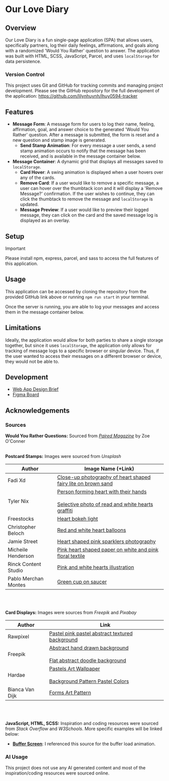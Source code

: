 # Our Love Diary

## Overview

Our Love Diary is a fun single-page application (SPA) that allows users, specifically partners, log their daily feelings, affirmations, and goals along with a randomized 'Would You Rather' question to answer. The application was built with HTML, SCSS, JavaScript, Parcel, and uses `localStorage` for data persistence.

### Version Control

This project uses Git and GitHub for tracking commits and managing project development. Please see the GitHub repository for the full development of the application: https://github.com/lilynhuynh/lhuy0594-tracker

## Features

- **Message Form**: A message form for users to log their name, feeling, affirmation, goal, and answer choice to the generated 'Would You Rather' question. After a message is submitted, the form is reset and a new question and stamp image is generated.
    - **Send Stamp Animation**: For every message a user sends, a send stamp animation occurs to notify that the message has been received, and is available in the message container below.
- **Message Container**: A dynamic grid that displays all messages saved to `localStorage`.
    - **Card Hover**: A swing animation is displayed when a user hovers over any of the cards.
    - **Remove Card**: If a user would like to remove a specific message, a user can hover over the thumbtack icon and it will display a 'Remove Message?' confirmation. If the user wishes to continue, they can click the thumbtack to remove the message and `localStorage` is updated.
    - **Message Preview**: If a user would like to preview their logged message, they can click on the card and the saved message log is displayed as an overlay.

## Setup

> [!IMPORTANT]
> Please install npm, express, parcel, and sass to access the full features of this application.

## Usage

This application can be accessed by cloning the repository from the provided GitHub link above or running `npm run start` in your terminal.

Once the server is running, you are able to log your messages and access them in the message container below.

## Limitations

Ideally, the application would allow for both parties to share a single storage together, but since it uses `localStorage`, the application only allows for tracking of message logs to a specific browser or singular device. Thus, if the user wanted to access their messages on a different browser or device, they would not be able to.

## Development
- [Web App Design Brief](https://drive.google.com/file/d/1KRDJaOgG9gotvGhO32_7Xl4rYT6NVlZH/view?usp=sharing)
- [Figma Board](https://www.figma.com/design/8RlP6Fz3EuWtWGDum0o9zI/A3-DECO2014?node-id=0-1&t=MFnNJjLuBltcH5Xx-1)

## Acknowledgements

### Sources

**Would You Rather Questions:** Sourced from _[Paired Magazine](https://www.paired.com/articles/would-you-rather-questions)_ by Zoe O'Conner
<br><br>

**Postcard Stamps:** Images were sourced from _Unsplash_

| Author | Image Name (+Link) |
| ---| --- |
| Fadi Xd | [Close-up photography of heart shaped fairy lite on brown sand](https://unsplash.com/photos/close-up-photography-of-heart-shaped-fairy-lite-on-brown-sand-I4dR572y7l0) |
| Tyler Nix | [Person forming heart with their hands](https://unsplash.com/photos/person-forming-heart-with-their-hands-sitjgGsVIAs)<br><br>[Selective photo of read and white hearts graffiti](https://unsplash.com/photos/selective-photo-of-red-and-white-hearts-graffiti-HuneWvWYh-Y) |
| Freestocks | [Heart bokeh light](https://unsplash.com/photos/heart-bokeh-light-Y9mWkERHYCU) |
| Christopher Beloch | [Red and white heart balloons](https://unsplash.com/photos/red-and-white-heart-balloons-P2fBIamIbQk) |
| Jamie Street | [Heart shaped pink sparklers photography](https://unsplash.com/photos/heart-shaped-pink-sparklers-photography-hBzrr6m6-pc) |
| Micheile Henderson | [Pink heart shaped paper on white and pink floral textile](https://unsplash.com/photos/pink-heart-shaped-paper-on-white-and-pink-floral-textile-Tle_uYHXRwI) |
| Rinck Content Studio | [Pink and white hearts illustration](https://unsplash.com/photos/pink-and-white-hearts-illustration-O8PjuNKatJ0) |
| Pablo Merchan Montes | [Green cup on saucer](https://unsplash.com/photos/green-cup-on-saucer-_Tw4vCs9C-8) |

<br><br>

**Card Displays:** Images were sources from _Freepik_ and _Pixabay_

| Author | Link |
| --- | --- |
| Rawpixel | [Pastel pink pastel abstract textured background](https://www.freepik.com/free-vector/pastel-pink-pastel-abstract-textured-background_16338138.htm#fromView=search&page=1&position=1&uuid=4b976170-0a36-48a7-8159-4a67f0a456d7) |
| Freepik | [Abstract hand drawn background](https://www.freepik.com/free-vector/abstract-hand-drawn-background_18039141.htm#fromView=image_search_similar&page=1&position=0&uuid=97ea71cc-472d-4b94-945a-142b0f9fbf93)<br><br>[Flat abstract doodle background](https://www.freepik.com/free-vector/flat-abstract-doodle-background_24236173.htm#fromView=image_search_similar&page=1&position=25&uuid=520c5744-746b-4c75-88e5-7a4dead6c286) |
| Hardae | [Pastels Art Wallpaper](https://pixabay.com/illustrations/pastels-art-wallpaper-aesthetic-7118442/)<br><br>[Background Pattern Pastel Colors](https://pixabay.com/illustrations/background-pattern-pastel-colors-7071134/) |
| Bianca Van Dijk | [Forms Art Pattern](https://pixabay.com/illustrations/forms-art-pattern-design-colors-7742947/) |

<br><br>

**JavaScript, HTML, SCSS:** Inspiration and coding resources were sourced from _Stack Overflow_ and _W3Schools_. More specific examples will be linked below:

- [**Buffer Screen**](https://blog.hubspot.com/website/css-loading-animation): I referenced this source for the buffer load animation.




### AI Usage

This project does not use any AI generated content and most of the inspiration/coding resources were sourced online.